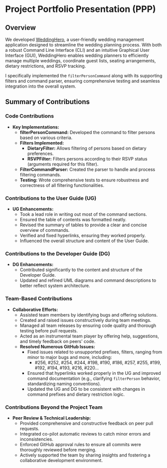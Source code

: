 <!-- File: docs/team/github_username_in_lower_case.md -->

# Project Portfolio Presentation (PPP)

## Overview
We developed [WeddingHero](#https://ay2425s2-cs2103t-f12-3.github.io/tp/index.html), a user-friendly wedding 
management application designed to streamline the wedding planning process. With both a robust Command Line 
Interface (CLI) and an intuitive Graphical User Interface (GUI), WeddingHero enables wedding planners to efficiently 
manage multiple weddings, coordinate guest lists, seating arrangements, dietary restrictions, and RSVP tracking.

I specifically implemented the `filterPersonCommand` along with its supporting filters and command parser, ensuring 
comprehensive testing and seamless integration into the overall system.

## Summary of Contributions

### Code Contributions
- **Key Implementations:**
  - **filterPersonCommand:** Developed the command to filter persons based on various criteria.
  - **Filters Implemented:**
    - **DietaryFilter:** Allows filtering of persons based on dietary preferences.
    - **RSVPFilter:** Filters persons according to their RSVP status (arguments required for this filter).
  - **FilterCommandParser:** Created the parser to handle and process filtering commands.
  - **Testing:** Wrote comprehensive tests to ensure robustness and correctness of all filtering functionalities.

### Contributions to the User Guide (UG)
- **UG Enhancements:**
  - Took a lead role in writing out most of the command sections.
  - Ensured the table of contents was formatted neatly.
  - Revised the summary of tables to provide a clear and concise overview of commands.
  - Verified and fixed hyperlinks, ensuring they worked properly.
  - Influenced the overall structure and content of the User Guide.

### Contributions to the Developer Guide (DG)
- **DG Enhancements:**
  - Contributed significantly to the content and structure of the Developer Guide.
  - Updated and refined UML diagrams and command descriptions to better reflect system architecture.

### Team-Based Contributions
- **Collaborative Efforts:**
  - Assisted team members by identifying bugs and offering solutions.
  - Created and raised issues constructively during team meetings.
  - Managed all team releases by ensuring code quality and thorough testing before pull requests.
  - Acted as an instrumental team player by offering help, suggestions, and timely feedback on peers' code.
  - **Resolved Numerous GitHub Issues:**  
    - Fixed issues related to unsupported prefixes, filters, ranging from minor to major bugs and more, including:  
      - #256, #252, #254, #244, #198, #190, #186, #257, #255, #199, #192, #194, #193, #216, #220...
    - Ensured that hyperlinks worked properly in the UG and improved command documentation (e.g., clarifying 
      `filterPerson` behavior, standardizing naming conventions).
    - Updated the UG and DG to be consistent with changes in command prefixes and dietary restriction logic.

### Contributions Beyond the Project Team
- **Peer Review & Technical Leadership:**
  - Provided comprehensive and constructive feedback on peer pull requests.
  - Integrated co-pilot automatic reviews to catch minor errors and inconsistencies.
  - Enforced GitHub approval rules to ensure all commits were thoroughly reviewed before merging.
  - Actively supported the team by sharing insights and fostering a collaborative development environment.
